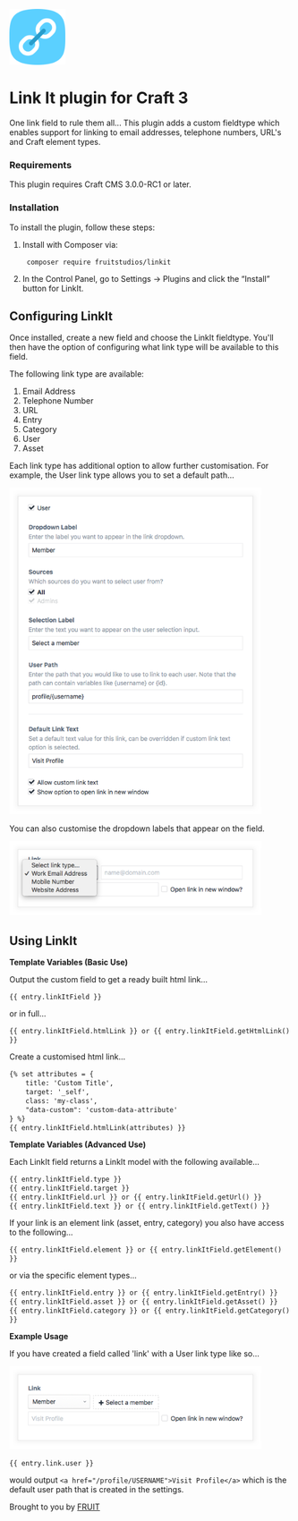 <p align="left"><a href="https://github.com/fruitstudios/craft-linkit" target="_blank"><img width="100" height="100" src="resources/img/linkit.svg" alt="Linkit"></a></p>

# Link It plugin for Craft 3

One link field to rule them all...
This plugin adds a custom fieldtype which enables support for linking to email addresses, telephone numbers, URL's and Craft element types.


### Requirements

This plugin requires Craft CMS 3.0.0-RC1 or later.

### Installation

To install the plugin, follow these steps:


1. Install with Composer via:

        composer require fruitstudios/linkit

2. In the Control Panel, go to Settings → Plugins and click the “Install” button for LinkIt.


## Configuring LinkIt

Once installed, create a new field and choose the LinkIt fieldtype. You'll then have the option of configuring what link type will be available to this field.

The following link type are available:

1. Email Address
2. Telephone Number
3. URL
4. Entry
5. Category
6. User
7. Asset

Each link type has additional option to allow further customisation. For example, the User link type allows you to set a default path...

<p align="left"><img width="450px" src="resources/img/user-settings.png" alt="Linkit"></a></p>

You can also customise the dropdown labels that appear on the field. 

<p align="left"><img width="450px" src="resources/img/customise-labels.png" alt="Linkit"></a></p>

## Using LinkIt

**Template Variables (Basic Use)**

Output the custom field to get a ready built html link...

    {{ entry.linkItField }}

or in full...

    {{ entry.linkItField.htmlLink }} or {{ entry.linkItField.getHtmlLink() }}

Create a customised html link...

    {% set attributes = {
        title: 'Custom Title',
        target: '_self',
        class: 'my-class',
        "data-custom": 'custom-data-attribute'
    } %}
    {{ entry.linkItField.htmlLink(attributes) }}


**Template Variables (Advanced Use)**

Each LinkIt field returns a LinkIt model with the following available...

    {{ entry.linkItField.type }}
    {{ entry.linkItField.target }}
    {{ entry.linkItField.url }} or {{ entry.linkItField.getUrl() }}
    {{ entry.linkItField.text }} or {{ entry.linkItField.getText() }}

If your link is an element link (asset, entry, category) you also have access to the following...

    {{ entry.linkItField.element }} or {{ entry.linkItField.getElement() }}

or via the specific element types...

    {{ entry.linkItField.entry }} or {{ entry.linkItField.getEntry() }}
    {{ entry.linkItField.asset }} or {{ entry.linkItField.getAsset() }}
    {{ entry.linkItField.category }} or {{ entry.linkItField.getCategory() }}
    
    
**Example Usage**

If you have created a field called 'link' with a User link type like so...
<p align="left"><img width="450px" src="resources/img/member-select.png" alt="Linkit"></a></p>

    {{ entry.link.user }}
    
would output `<a href="/profile/USERNAME">Visit Profile</a>` which is the default user path that is created in the settings.





Brought to you by [FRUIT](https://fruitstudios.co.uk)

